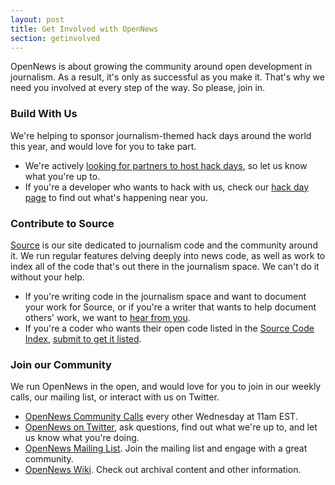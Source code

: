 ```yaml
---
layout: post
title: Get Involved with OpenNews
section: getinvolved
---
```

<p class="bodybig">OpenNews is about growing the community around open development in journalism. As a result, it's only as successful as you make it. That's why we need you involved at every step of the way. So please, join in.</p>

<!-- 
<h3>Become a Knight-Mozilla Fellow</h3>
The core of our program is the <a href="/fellowships">Knight-Mozilla Fellowships</a>. Spend 10 months embedded in one of the best newsrooms in the world helping to build the next generation of journalism. While the opportunity to apply for 2013 is closed, we will announce our 2013 Knight-Mozilla Fellows at the <a href="https://www.mozillafestival.org/">Mozilla Festival</a> in early November. 
-->
<h3>Build With Us</h3>
We're helping to sponsor journalism-themed hack days around the world this year, and would love for you to take part.
<ul> 
<li>We're actively <a href="https://donate.mozilla.org/page/s/knight-mozilla-news-hack-day">looking for partners to host hack days</a>, so let us know what you're up to. 
<li>If you're a developer who wants to hack with us, check our <a href="/hackdays.html">hack day page</a> to find out what's happening near you.
</ul>
<h3>Contribute to Source</h3>
<a href="http://source.mozillaopennews.org">Source</a> is our site dedicated to journalism code and the community around it. We run regular features delving deeply into news code, as well as work to index all of the code that's out there in the journalism space. We can't do it without your help.
<ul>
<li>If you're writing code in the journalism space and want to document your work for Source, or if you're a writer that wants to help document others' work, we want to <a href="http://source.mozillaopennews.org/en-US/contribute/">hear from you</a>.
<li>If you're a coder who wants their open code listed in the <a href="http://source.mozillaopennews.org/code">Source Code Index</a>, <a href="http://source.mozillaopennews.org/en-US/contribute/">submit to get it listed</a>.
</ul>
<h3>Join our Community</h3>
We run OpenNews in the open, and would love for you to join in our weekly calls, our mailing list, or interact with us on Twitter. 
<ul>
<li><a href="https://wiki.mozilla.org/OpenNews/Calls">OpenNews Community Calls</a> every other Wednesday at 11am EST.</li>
<li><a href="http://www.twitter.com/opennews">OpenNews on Twitter</a>, ask questions, find out what we're up to, and let us know what you're doing.</li>
<li><a href="https://lists.mozilla.org/listinfo/community-mojo">OpenNews Mailing List</a>. Join the mailing list and engage with a great community.</li>
<li><a href="https://wiki.mozilla.org/OpenNews">OpenNews Wiki</a>. Check out archival content and other information.</li>
</ul>

